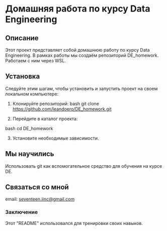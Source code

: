 # Домашняя работа по курсу Data Engineering

## Описание

Этот проект представляет собой домашнюю работу по курсу Data Engineering. В рамках работы мы создаём репозиторий DE_homework. Работаем с ним через WSL.

## Установка

Следуйте этим шагам, чтобы установить и запустить проект на своем локальном компьютере:

1. Клонируйте репозиторий:
bash
   git clone https://github.com/leandoero/DE_homework.git

2. Перейдите в каталог проекта:

bash
   cd DE_homework

3. Установите необходимые зависимости.

## Мы научились

Использовать git как вспомогательное средство для обучения на курсе DE.

## Связаться со мной

email: seventeen.iinc@gmail.com

### Заключение

Этот "README" использовался для тренировки своих навыков.
